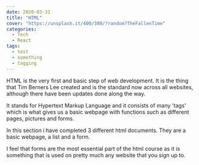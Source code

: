 ```yaml
---
date: 2020-03-31
title: "HTML"
cover: "https://unsplash.it/400/300/?random?TheFallenTime"
categories:
  - Tech
  - React
tags:
  - test
  - something
  - tagging
---
```


HTML is the very first and basic step of web development. It is the thing that Tim Berners Lee created and is the standard now across all websites, although there have been updates done along the way. 

It stands for Hypertext Markup Language and it consists of many 'tags' which is what gives us a basic webpage with functions such as different pages, pictures and forms. 

In this section i have completed 3 different html documents. They are a basic webpage, a list and a form. 

I feel that forms are the most essential part of the html course as it is something that is used on pretty much any website that you sign up to. 


